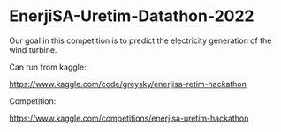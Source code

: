 # EnerjiSA-Uretim-Datathon-2022
Our goal in this competition is to predict the electricity generation of the wind turbine.

Can run from kaggle:

https://www.kaggle.com/code/greysky/enerjisa-retim-hackathon

Competition:

https://www.kaggle.com/competitions/enerjisa-uretim-hackathon
